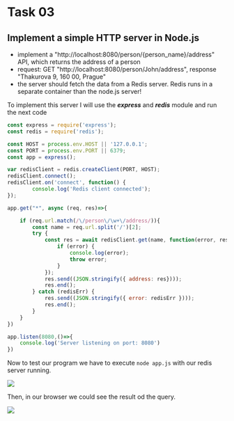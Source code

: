 # Task 03

## Implement a simple HTTP server in Node.js

- implement a "http://localhost:8080/person/{person_name}/address" API, which returns the address of a person
- request: GET "http://localhost:8080/person/John/address", response "Thakurova 9, 160 00, Prague"
- the server should fetch the data from a Redis server. Redis runs in a separate container than the node.js server!

To implement this server I will use the ***express*** and ***redis*** module and run the next code  

```javascript
const express = require('express');
const redis = require('redis');

const HOST = process.env.HOST || '127.0.0.1'; 
const PORT = process.env.PORT || 6379;
const app = express();

var redisClient = redis.createClient(PORT, HOST);
redisClient.connect();
redisClient.on('connect', function() {
        console.log('Redis client connected');
});

app.get("*", async (req, res)=>{

    if (req.url.match(/\/person\/\w+\/address/)){
        const name = req.url.split('/')[2];
        try {
            const res = await redisClient.get(name, function(error, result){
                if (error) {
                    console.log(error);
                    throw error;
                }
            });
            res.send((JSON.stringify({ address: res})));
            res.end();
        } catch (redisErr) {
            res.send((JSON.stringify({ error: redisErr })));
            res.end();
        }
    }
})

app.listen(8080,()=>{
    console.log('Server listening on port: 8080')
})
```

Now to test our program we have to execute `node app.js` with our redis server running.

![](C:\CTU\Summer%20Semester\NIE-AM2%20Middleware%20Architectures%202\Gitlab\casteser\04\screenshots\Captura1.PNG)

Then, in our browser we could see the result od the query.

![](C:\Users\scast\AppData\Roaming\marktext\images\2022-04-14-16-54-52-image.png)



